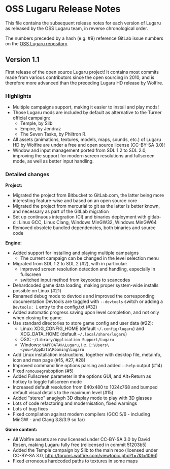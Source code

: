 # OSS Lugaru Release Notes

This file contains the subsequent release notes for each version of Lugaru as
released by the OSS Lugaru team, in reverse chronological order.

The numbers preceded by a hash (e.g. #9) reference GitLab issue numbers on
the [OSS Lugaru repository](https://gitlab.com/osslugaru/lugaru).

## Version 1.1

First release of the open source Lugaru project! It contains most commits
made from various contributors since the open sourcing in 2010, and is
therefore more advanced than the preceding Lugaru HD release by Wolfire.

### Highlights

- Multiple campaigns support, making it easier to install and play mods!
- Those Lugaru mods are included by default as alternative to the Turner
  official campaign:
  * Temple, by Silb
  * Empire, by Jendraz
  * The Seven Tasks, by Philtron R.
- All assets (animations, textures, models, maps, sounds, etc.) of Lugaru HD
  by Wolfire are under a free and open source license (CC-BY-SA 3.0)!
- Window and input management ported from SDL 1.2 to SDL 2.0, improving the
  support for modern screen resolutions and fullscreen mode, as well as
  better input handling.

### Detailed changes

**Project:**

- Migrated the project from Bitbucket to GitLab.com, the latter being more
  interesting feature-wise and based on an open source core
- Migrated the project from mercurial to git as the latter is better known,
  and necessary as part of the GitLab migration
- Set up continuous integration (CI) and binaries deployment with gitlab-ci:
  Linux GCC, Linux Clang, Windows MinGW32, Windows MinGW64
- Removed obsolete bundled dependencies, both binaries and source code

**Engine:**

- Added support for installing and playing multiple campaigns
  * The current campaign can be changed in the level selection menu
- Migrated from SDL 1.2 to SDL 2 (#2), with in particular:
  * improved screen resolution detection and handling, especially in
    fullscreen
  * switched input method from keycodes to scancodes
- Dehardcoded game data loading, making proper system-wide installs possible
  on Linux (#21)
- Renamed debug mode to devtools and improved the corresponding documentation
  Devtools are toggled with `--devtools` switch or adding a `Devtools: 1`
  entry to the config.txt (#32)
- Added automatic progress saving upon level completion, and not only when
  closing the game.
- Use standard directories to store game config and user data (#22):
  * Linux: XDG_CONFIG_HOME (default `~/.config/lugaru`) and XDG_DATA_HOME
    (default `~/.local/share/lugaru`)
  * OSX: `~/Library/Application Support/Lugaru`
  * Windows: `%APPDATA%\Lugaru`, i.e. `C:\Users\<you>\AppData\Roaming\Lugaru`
- Add Linux installation instructions, together with desktop file, metainfo,
  icon and man page (#15, #27, #28)
- Improved command line options parsing and added `--help` output (#14)
- Fixed `nomousegrab`option (#5)
- Added Fullscreen parameter in the options GUI, and Alt+Return as hotkey to
  toggle fullscreen mode
- Increased default resolution from 640x480 to 1024x768 and bumped default
  visual details to the maximum level (#15)
- Added "stereo" anaglyph 3D display mode to play with 3D glasses
- Lots of code refactoring and modernisation, fixed warnings
- Lots of bug fixes
- Fixed compilation against modern compilers (GCC 5/6 - including MinGW - and
  Clang 3.8/3.9 so far)

**Game content:**

- All Wolfire assets are now licensed under CC-BY-SA 3.0 by David Rosen,
  making Lugaru fully free (relicensed in commit 51203b5)
- Added the Temple campaign by Silb to the main repo (licensed under CC-BY-SA
  3.0, http://forums.wolfire.com/viewtopic.php?f=7&t=1066)
- Fixed erroneous hardcoded paths to textures in some maps
